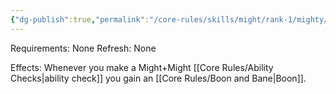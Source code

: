 ```yaml
---
{"dg-publish":true,"permalink":"/core-rules/skills/might/rank-1/mighty/"}
---
```


Requirements: None
Refresh: None

Effects:
Whenever you make a Might+Might [[Core Rules/Ability Checks\|ability check]] you gain an [[Core Rules/Boon and Bane\|Boon]].

